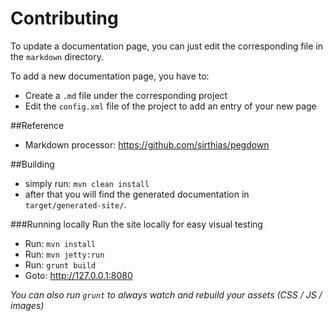 # Contributing
To update a documentation page, you can just edit the corresponding file in the `markdown` directory.

To add a new documentation page, you have to:

* Create a `.md` file under the corresponding project
* Edit the `config.xml` file of the project to add an entry of your new page

##Reference
* Markdown processor: https://github.com/sirthias/pegdown

##Building
* simply run: `mvn clean install`
* after that you will find the generated documentation in `target/generated-site/`.

###Running locally
Run the site locally for easy visual testing

* Run: `mvn install`
* Run: `mvn jetty:run`
* Run: `grunt build`
* Goto: http://127.0.0.1:8080

_You can also run `grunt` to always watch and rebuild your assets (CSS / JS / images)_
